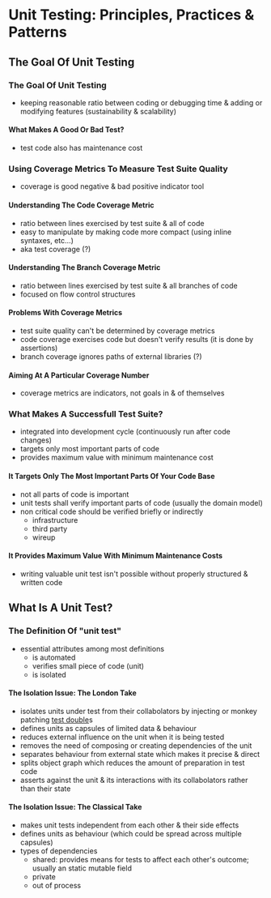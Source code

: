 # Unit Testing: Principles, Practices & Patterns
## The Goal Of Unit Testing
### The Goal Of Unit Testing
- keeping reasonable ratio between coding or debugging time & adding or modifying features (sustainability & scalability)
#### What Makes A Good Or Bad Test?
- test code also has maintenance cost
### Using Coverage Metrics To Measure Test Suite Quality
- coverage is good negative & bad positive indicator tool
#### Understanding The Code Coverage Metric
- ratio between lines exercised by test suite & all of code
- easy to manipulate by making code more compact  (using inline syntaxes, etc...)
- aka test coverage (?)
#### Understanding The Branch Coverage Metric
- ratio between lines exercised by test suite & all branches of code
- focused on flow control structures
#### Problems With Coverage Metrics
- test suite quality can't be determined by coverage metrics
- code coverage exercises code but doesn't verify results (it is done by assertions)
- branch coverage ignores paths of external libraries (?)
#### Aiming At A Particular Coverage Number
- coverage metrics are indicators, not goals in & of themselves
### What Makes A Successfull Test Suite?
- integrated into development cycle (continuously run after code changes)
- targets only most important parts of code
- provides maximum value with minimum maintenance cost
#### It Targets Only The Most Important Parts Of Your Code Base
- not all parts of code is important
- unit tests shall verify important parts of code (usually the domain model)
- non critical code should be verified briefly or indirectly
    - infrastructure
    - third party
    - wireup
#### It Provides Maximum Value With Minimum Maintenance Costs
- writing valuable unit test isn't possible without properly structured & written code
## What Is A Unit Test?
### The Definition Of "unit test"
- essential attributes among most definitions
    - is automated
    - verifies small piece of code (unit)
    - is isolated
#### The Isolation Issue: The London Take
- isolates units under test from their collabolators by injecting or monkey patching [test double](https://martinfowler.com/bliki/TestDouble.html)s
- defines units as capsules of limited data & behaviour
- reduces external influence on the unit when it is being tested
- removes the need of composing or creating dependencies of the unit
- separates behaviour from external state which makes it precise & direct
- splits object graph which reduces the amount of preparation in test code
- asserts against the unit & its interactions with its collabolators rather than their state
#### The Isolation Issue: The Classical Take
- makes unit tests independent from each other & their side effects
- defines units as behaviour (which could be spread across multiple capsules)
- types of dependencies
    - shared: provides means for tests to affect each other's outcome; usually an static mutable field
    - private
    - out of process
<!-- 27 -->
